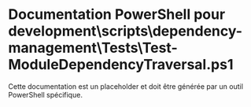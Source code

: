 # Documentation PowerShell pour development\scripts\dependency-management\Tests\Test-ModuleDependencyTraversal.ps1

Cette documentation est un placeholder et doit être générée par un outil PowerShell spécifique.
